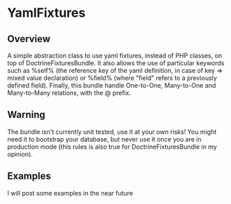 # YamlFixtures

## Overview

A simple abstraction class to use yaml fixtures, instead of PHP classes, on top of DoctrineFixturesBundle.
It also allows the use of particular keywords such as %self% (the reference key of the yaml definition, in case of key => mixed value declaration) or %field% (where "field" refers to a previously defined field).
Finally, this bundle handle One-to-One, Many-to-One and Many-to-Many relations, with the @ prefix.

## Warning

The bundle isn't currently unit tested, use it at your own risks! You might need it to bootstrap your database, but never use it once you are in production mode (this rules is also true for DoctrineFixturesBundle in my opinion).

## Examples

I will post some examples in the near future